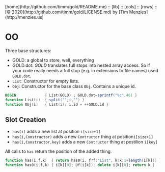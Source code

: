 <a name=top>
[home](http://github.com/timm/gold/README.me) ::
[lib] ::
[cols] ::
[rows] ::
[&copy; 2020](http://github.com/timm/gold/LICENSE.md) by [Tim Menzies](http://menzies.us)

# OO

Three base structures:

- GOLD: a global to store, well, everything
- GOLD.dot: _GOLD_ translates full stops into nested array access. So if your code really needs a full stop 
  (e.g. in extensions to file names) used `GOLD.dot`.
- `List`: Constructor for empty lists.
- `Obj`: Constructor for the  base class `Obj`. Contains a unique id.

```awk
BEGIN             { List(GOLD) ; GOLD.dot=sprintf("%c",46) }
function List(i)  { split("",i,"") }
function Obj(i)   { List(i); i.id = ++GOLD.id }
```

## Slot Creation

- `has(i)` adds a new list at position `i[size+1]`
- `has(i,Constructor)` adds a new `Contructor` thing at  position`i[size+1]`
- `has(i,Constructor,key)` adds a new `Contructor` thing at  postilion `i[key]`

All calls to `has` return the position of the added thing.

```awk
function has(i,f,k)  { return has0(i, f?f:"List", k?k:1+length(i[k])) }
function has0(i,f,k) { i[k][0]; @f(i[k]); delete i[k][0]; return k }
```

